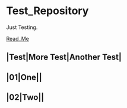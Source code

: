 # Test_Repository
Just Testing.

[Read_Me](https://github.com/ditokp/Tes_Repositori/blob/master/Read_Me.md)

|Test|More Test|Another Test|
------------------------------
|01|One||
------------------------------
|02|Two||
------------------------------
